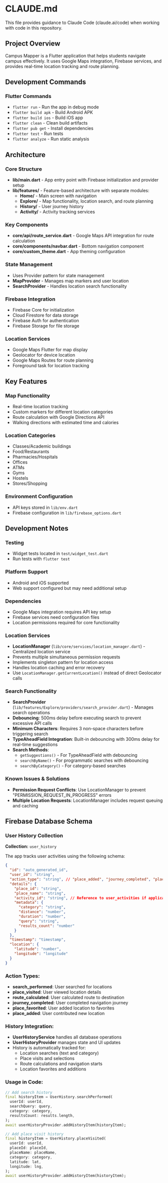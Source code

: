 # CLAUDE.md

This file provides guidance to Claude Code (claude.ai/code) when working with code in this repository.

## Project Overview

Campus Mapper is a Flutter application that helps students navigate campus effectively. It uses Google Maps integration, Firebase services, and provides real-time location tracking and route planning.

## Development Commands

### Flutter Commands
- `flutter run` - Run the app in debug mode
- `flutter build apk` - Build Android APK
- `flutter build ios` - Build iOS app
- `flutter clean` - Clean build artifacts
- `flutter pub get` - Install dependencies
- `flutter test` - Run tests
- `flutter analyze` - Run static analysis

## Architecture

### Core Structure
- **lib/main.dart** - App entry point with Firebase initialization and provider setup
- **lib/features/** - Feature-based architecture with separate modules:
  - **Home/** - Main screen with navigation
  - **Explore/** - Map functionality, location search, and route planning
  - **History/** - User journey history
  - **Activity/** - Activity tracking services

### Key Components
- **core/api/route_service.dart** - Google Maps API integration for route calculation
- **core/components/navbar.dart** - Bottom navigation component
- **core/custom_theme.dart** - App theming configuration

### State Management
- Uses Provider pattern for state management
- **MapProvider** - Manages map markers and user location
- **SearchProvider** - Handles location search functionality

### Firebase Integration
- Firebase Core for initialization
- Cloud Firestore for data storage
- Firebase Auth for authentication
- Firebase Storage for file storage

### Location Services
- Google Maps Flutter for map display
- Geolocator for device location
- Google Maps Routes for route planning
- Foreground task for location tracking

## Key Features

### Map Functionality
- Real-time location tracking
- Custom markers for different location categories
- Route calculation with Google Directions API
- Walking directions with estimated time and calories

### Location Categories
- Classes/Academic buildings
- Food/Restaurants
- Pharmacies/Hospitals
- Offices
- ATMs
- Gyms
- Hostels
- Stores/Shopping

### Environment Configuration
- API keys stored in `lib/env.dart`
- Firebase configuration in `lib/firebase_options.dart`

## Development Notes

### Testing
- Widget tests located in `test/widget_test.dart`
- Run tests with `flutter test`

### Platform Support
- Android and iOS supported
- Web support configured but may need additional setup

### Dependencies
- Google Maps integration requires API key setup
- Firebase services need configuration files
- Location permissions required for core functionality

### Location Services
- **LocationManager** (`lib/core/services/location_manager.dart`) - Centralized location service
- Prevents multiple simultaneous permission requests
- Implements singleton pattern for location access
- Handles location caching and error recovery
- Use `LocationManager.getCurrentLocation()` instead of direct Geolocator calls

### Search Functionality
- **SearchProvider** (`lib/features/Explore/providers/search_provider.dart`) - Manages search operations
- **Debouncing**: 500ms delay before executing search to prevent excessive API calls
- **Minimum Characters**: Requires 3 non-space characters before triggering search
- **TypeAheadField Integration**: Built-in debouncing with 300ms delay for real-time suggestions
- **Search Methods**:
  - `getSuggestions()` - For TypeAheadField with debouncing
  - `searchByName()` - For programmatic searches with debouncing
  - `searchByCategory()` - For category-based searches

### Known Issues & Solutions
- **Permission Request Conflicts**: Use LocationManager to prevent "PERMISSION_REQUEST_IN_PROGRESS" errors
- **Multiple Location Requests**: LocationManager includes request queuing and caching

## Firebase Database Schema

### User History Collection
**Collection:** `user_history`

The app tracks user activities using the following schema:

```json
{
  "id": "auto_generated_id",
  "user_id": "string",
  "action_type": "string", // "place_added", "journey_completed", "place_visited", "place_favorited", "search_performed", "route_calculated"
  "details": {
    "place_id": "string",
    "place_name": "string",
    "activity_id": "string", // Reference to user_activities if applicable
    "metadata": {
      "category": "string",
      "distance": "number",
      "duration": "number",
      "query": "string",
      "results_count": "number"
    }
  },
  "timestamp": "timestamp",
  "location": {
    "latitude": "number",
    "longitude": "longitude"
  }
}
```

### Action Types:
- **search_performed**: User searched for locations
- **place_visited**: User viewed location details
- **route_calculated**: User calculated route to destination
- **journey_completed**: User completed navigation journey
- **place_favorited**: User added location to favorites
- **place_added**: User contributed new location

### History Integration:
- **UserHistoryService** handles all database operations
- **UserHistoryProvider** manages state and UI updates
- History is automatically tracked for:
  - Location searches (text and category)
  - Place visits and selections
  - Route calculations and navigation starts
  - Location favorites and additions

### Usage in Code:
```dart
// Add search history
final historyItem = UserHistory.searchPerformed(
  userId: userId,
  searchQuery: query,
  category: category,
  resultsCount: results.length,
);
await userHistoryProvider.addHistoryItem(historyItem);

// Add place visit history
final historyItem = UserHistory.placeVisited(
  userId: userId,
  placeId: placeId,
  placeName: placeName,
  category: category,
  latitude: lat,
  longitude: lng,
);
await userHistoryProvider.addHistoryItem(historyItem);
```